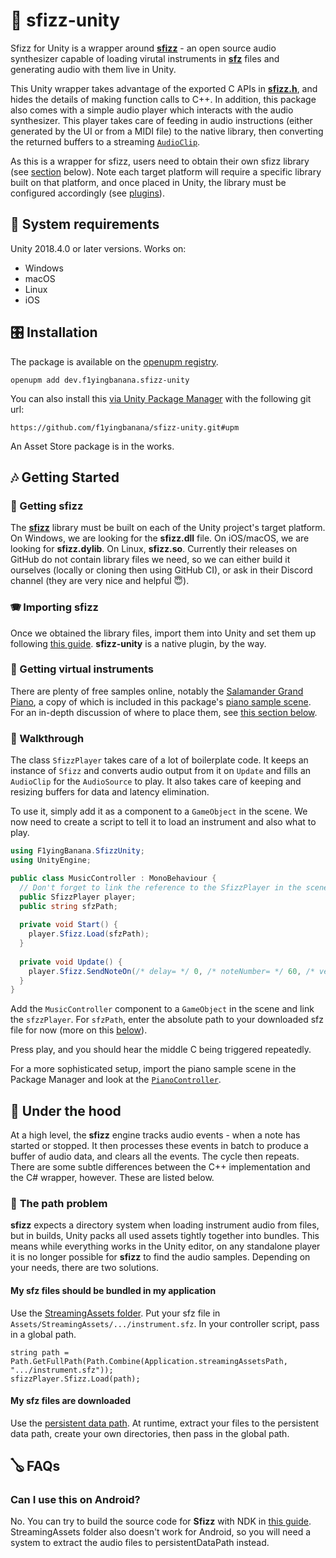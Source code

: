 # :musical_keyboard: sfizz-unity
Sfizz for Unity is a wrapper around [**sfizz**](https://github.com/sfztools/sfizz) - an open source audio synthesizer capable of loading virutal instruments in [**sfz**](https://sfzformat.com/) files and generating audio with them live in Unity.

This Unity wrapper takes advantage of the exported C APIs in [**sfizz.h**](https://github.com/sfztools/sfizz/blob/0eceacee861ee9328f07e8672ded3f79f792441e/src/sfizz.h), and hides the details of making function calls to C++. In addition, this package also comes with a simple audio player which interacts with the audio synthesizer. This player takes care of feeding in audio instructions (either generated by the UI or from a MIDI file) to the native library, then converting the returned buffers to a streaming [`AudioClip`](https://docs.unity3d.com/ScriptReference/AudioClip.html).

As this is a wrapper for sfizz, users need to obtain their own sfizz library (see [section](#getting-sfizz) below). Note each target platform will require a specific library built on that platform, and once placed in Unity, the library must be configured accordingly (see [plugins](https://docs.unity3d.com/Manual/Plugins.html)).

## :musical_score: System requirements
Unity 2018.4.0 or later versions. Works on:
* Windows
* macOS
* Linux
* iOS

## :control_knobs: Installation
The package is available on the [openupm registry](https://openupm.com/packages/dev.f1yingbanana.sfizz-unity/).
```
openupm add dev.f1yingbanana.sfizz-unity
```
You can also install this [via Unity Package Manager](https://docs.unity3d.com/Manual/upm-ui-giturl.html) with the following git url:
```
https://github.com/f1yingbanana/sfizz-unity.git#upm
```
An Asset Store package is in the works.

## :notes: Getting Started
### <a name="getting-sfizz"></a> :microphone: Getting sfizz
The [**sfizz**](https://github.com/sfztools/sfizz) library must be built on each of the Unity project's target platform. On Windows, we are looking for the **sfizz.dll** file. On iOS/macOS, we are looking for **sfizz.dylib**. On Linux, **sfizz.so**. Currently their releases on GitHub do not contain library files we need, so we can either build it ourselves (locally or cloning then using GitHub CI), or ask in their Discord channel (they are very nice and helpful :innocent:).

### :accordion: Importing sfizz
Once we obtained the library files, import them into Unity and set them up following [this guide](https://docs.unity3d.com/Manual/PluginInspector.html). **sfizz-unity** is a native plugin, by the way.

### :violin: Getting virtual instruments
There are plenty of free samples online, notably the [Salamander Grand Piano](https://archive.org/details/SalamanderGrandPianoV3), a copy of which is included in this package's [piano sample scene](https://github.com/f1yingbanana/sfizz-unity/tree/master/Packages/sfizz-unity/Samples/Piano). For an in-depth discussion of where to place them, see [this section below](#the-path-problem).

### :drum: Walkthrough
The class `SfizzPlayer` takes care of a lot of boilerplate code. It keeps an instance of `Sfizz` and converts audio output from it on `Update` and fills an `AudioClip` for the `AudioSource` to play. It also takes care of keeping and resizing buffers for data and latency elimination.

To use it, simply add it as a component to a `GameObject` in the scene. We now need to create a script to tell it to load an instrument and also what to play.

```C#
using F1yingBanana.SfizzUnity;
using UnityEngine;

public class MusicController : MonoBehaviour {
  // Don't forget to link the reference to the SfizzPlayer in the scene!
  public SfizzPlayer player;
  public string sfzPath;
  
  private void Start() {
    player.Sfizz.Load(sfzPath);
  }
  
  private void Update() {
    player.Sfizz.SendNoteOn(/* delay= */ 0, /* noteNumber= */ 60, /* velocity= */ 64);
  }
}
```

Add the `MusicController` component to a `GameObject` in the scene and link the `sfzzPlayer`. For `sfzPath`, enter the absolute path to your downloaded sfz file for now (more on this [below](#the-path-problem)).

Press play, and you should hear the middle C being triggered repeatedly.

For a more sophisticated setup, import the piano sample scene in the Package Manager and look at the [`PianoController`](https://github.com/f1yingbanana/sfizz-unity/blob/master/Packages/sfizz-unity/Samples/Piano/PianoController.cs).

## :guitar: Under the hood
At a high level, the **sfizz** engine tracks audio events - when a note has started or stopped. It then processes these events in batch to produce a buffer of audio data, and clears all the events. The cycle then repeats. There are some subtle differences between the C++ implementation and the C# wrapper, however. These are listed below.

### :saxophone: <a name="the-path-problem"></a> The path problem
**sfizz** expects a directory system when loading instrument audio from files, but in builds, Unity packs all used assets tightly together into bundles. This means while everything works in the Unity editor, on any standalone player it is no longer possible for **sfizz** to find the audio samples. Depending on your needs, there are two solutions.

#### My sfz files should be bundled in my application
Use the [StreamingAssets folder](https://docs.unity3d.com/Manual/StreamingAssets.html). Put your sfz file in `Assets/StreamingAssets/.../instrument.sfz`. In your controller script, pass in a global path.
```
string path = Path.GetFullPath(Path.Combine(Application.streamingAssetsPath, ".../instrument.sfz"));
sfizzPlayer.Sfizz.Load(path);
```

#### My sfz files are downloaded
Use the [persistent data path](https://docs.unity3d.com/ScriptReference/Application-persistentDataPath.html). At runtime, extract your files to the persistent data path, create your own directories, then pass in the global path.

## :banjo: FAQs
### Can I use this on Android?
No. You can try to build the source code for **Sfizz** with NDK in [this guide](https://kvurd.com/blog/compiling-a-cpp-library-for-android-with-android-studio/). StreamingAssets folder also doesn't work for Android, so you will need a system to extract the audio files to persistentDataPath instead.
